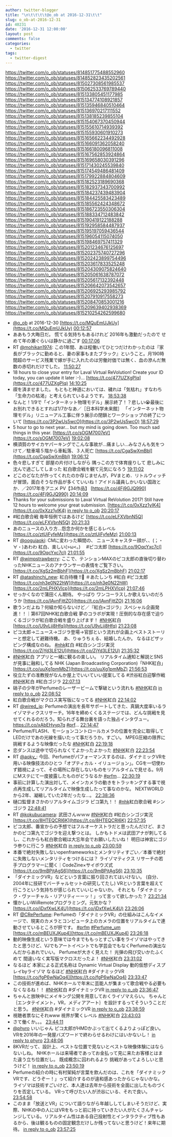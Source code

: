 ```yaml
---
author: twitter-blogger
title: "\n\t\t\t\t@o_ob at 2016-12-31\t\t"
slug: o_ob-at-2016-12-31
id: 40231
date: '2016-12-31 12:00:00'
layout: post
comments: false
categories:
  - twitter
tags:
  - twitter-digest
---
```


https://twitter.com/o_ob/statuses/814851775488552960 https://twitter.com/o_ob/statuses/814852823435202561 https://twitter.com/o_ob/statuses/815027308561985537 https://twitter.com/o_ob/statuses/815062533769789440 https://twitter.com/o_ob/statuses/815133805451177985 https://twitter.com/o_ob/statuses/815134774108921857 https://twitter.com/o_ob/statuses/815135946840510464 https://twitter.com/o_ob/statuses/815136970217111552 https://twitter.com/o_ob/statuses/815138185239855104 https://twitter.com/o_ob/statuses/815154067370450944 https://twitter.com/o_ob/statuses/815155610714939392 https://twitter.com/o_ob/statuses/815155930601910273 https://twitter.com/o_ob/statuses/815165662234492928 https://twitter.com/o_ob/statuses/815166091362058240 https://twitter.com/o_ob/statuses/815166180096811008 https://twitter.com/o_ob/statuses/815167562853924864 https://twitter.com/o_ob/statuses/815169658030391296 https://twitter.com/o_ob/statuses/815171430245539840 https://twitter.com/o_ob/statuses/815174549486481409 https://twitter.com/o_ob/statuses/815179922884804609 https://twitter.com/o_ob/statuses/815182523189690368 https://twitter.com/o_ob/statuses/815182937343700992 https://twitter.com/o_ob/statuses/815184237439483904 https://twitter.com/o_ob/statuses/815184425583423489 https://twitter.com/o_ob/statuses/815185562424348672 https://twitter.com/o_ob/statuses/815186723550306304 https://twitter.com/o_ob/statuses/815188334712483842 https://twitter.com/o_ob/statuses/815190419122188288 https://twitter.com/o_ob/statuses/815192958584487937 https://twitter.com/o_ob/statuses/815195197059436544 https://twitter.com/o_ob/statuses/815196054115074050 https://twitter.com/o_ob/statuses/815198469757411329 https://twitter.com/o_ob/statuses/815201234676125697 https://twitter.com/o_ob/statuses/815202375740727296 https://twitter.com/o_ob/statuses/815202423899754496 https://twitter.com/o_ob/statuses/815203617833525248 https://twitter.com/o_ob/statuses/815204309075824640 https://twitter.com/o_ob/statuses/815205061638787072 https://twitter.com/o_ob/statuses/815205617132392448 https://twitter.com/o_ob/statuses/815206642073542657 https://twitter.com/o_ob/statuses/815206925293985792 https://twitter.com/o_ob/statuses/815207910917558273 https://twitter.com/o_ob/statuses/815208470853001216 https://twitter.com/o_ob/statuses/815209639402938369 https://twitter.com/o_ob/statuses/815210254262599680  

*   [@o_ob](https://twitter.com/o_ob) at 2016-12-30 [https://t.co/MQuEmUJkUy](https://t.co/MQuEmUJkUy) [00:12:57](https://twitter.com/o_ob/statuses/814851775488552960)
*   ああもう大晦日だ。 慌てる気持ちもあるけれど 2016年も激動だったので せめて年の瀬ぐらいは静かに過ごす [00:17:06](https://twitter.com/o_ob/statuses/814852823435202561)
*   RT [@mohikan1974](https://twitter.com/mohikan1974): この1年間、あほ程働いてひとつだけわかったのは『家長がブラックに勤めると、妻の家事もまたブラック』ということ。月190時間超のサービス残業で嫁が手に入れたのは労働対価では無く、血の滲んだ無数の赤切れだけでした。 [11:50:27](https://twitter.com/o_ob/statuses/815027308561985537)
*   18 hours to close your entry for Laval Virtual ReVolution! Create your ID today, you can update it later :-)… [https://t.co/477UZXgPIq](https://t.co/477UZXgPIq) [14:10:25](https://twitter.com/o_ob/statuses/815062533769789440)
*   禊を済ませました。 もともと神道においては、穢れは「気枯れ」すなわち「生命力の枯渇」と考えられているようです。 [18:53:38](https://twitter.com/o_ob/statuses/815133805451177985)
*   なんと！1/9で「インターネット物理モデル」展示終了！？悲しい😭最後にお別れできるとすれば1/7かなあ／［日本科学未来館］ 「インターネット物理モデル」リニューアル工事に伴う展示の閉鎖とワークショップの終了について [https://t.co/3P2wUs5wcO](https://t.co/3P2wUs5wcO) [18:57:29](https://twitter.com/o_ob/statuses/815134774108921857)
*   5 hour to go to next year... but my mind is going down. Too much sad things in this year. [https://t.co/sOGM7007eV](https://t.co/sOGM7007eV) [19:02:08](https://twitter.com/o_ob/statuses/815135946840510464)
*   横須賀のサイカヤパーキングでこんな事故が...痛ましい...みなさんも気をつけて／駐車場５階から車転落、３人死亡 [https://t.co/CgaSwXmBbl](https://t.co/CgaSwXmBbl) [19:06:12](https://twitter.com/o_ob/statuses/815136970217111552)
*   色々悲しすぎて 部屋の片付けしながら 隅っこの方で体育座りして 悲しみに沈んで過ごしてしまった 紅白歌合戦を観て元気になろう [19:11:02](https://twitter.com/o_ob/statuses/815138185239855104)
*   どこのどなたが作ってくれたのか存じませんが，PVまとめ．リトルウィッチが冒頭，面白そうな作品が多くていいね！アイドル議員しかいない国政とか．／2017年冬アニメ PV【34作品】 [https://t.co/4Fj9GJQ990](https://t.co/4Fj9GJQ990) [20:14:09](https://twitter.com/o_ob/statuses/815154067370450944)
*   Thanks for your submissions to Laval Virtual ReVolution 2017! Still have 12 hours to welcome your great submission. [https://t.co/0xXzz1yIK4](https://t.co/0xXzz1yIK4) [in reply to o_ob](https://twitter.com/o_ob/statuses/811926001013772288) [20:20:17](https://twitter.com/o_ob/statuses/815155610714939392)
*   #紅白歌合戦 毎年恒例ではあるけど [https://t.co/eLFXVbnN5Q](https://t.co/eLFXVbnN5Q) [20:21:33](https://twitter.com/o_ob/statuses/815155930601910273)
*   あのニュースの入り方...怨念か何かを感じるレベル [https://t.co/ztUiFyfeMz](https://t.co/ztUiFyfeMz) [21:00:13](https://twitter.com/o_ob/statuses/815165662234492928)
*   RT [@ooguiaoki](https://twitter.com/ooguiaoki): CMに変わった瞬間の、 ニュースキャスター顔が、、(；・∀・)あわわ 紅白、楽しい(>ω<。) 　#ピコ太郎 [https://t.co/9OqcYxc7cl](https://t.co/9OqcYxc7cl) [21:01:55](https://twitter.com/o_ob/statuses/815166091362058240)
*   RT [@wimpstrawberry](https://twitter.com/wimpstrawberry): ここで、テンションMAXのピコ太郎の直後切り替わったNHKニュースのアナウンサーの表情をご覧下さい。 [https://t.co/XgSz2mBbhF](https://t.co/XgSz2mBbhF) [21:02:17](https://twitter.com/o_ob/statuses/815166180096811008)
*   RT [@atashinchi_new](https://twitter.com/atashinchi_new): 紅白待機 !!🎵 ＃あたしンち #紅白 #ピコ太郎 [https://t.co/nh3e0N22hW](https://t.co/nh3e0N22hW) [https://t.co/2mLPHXVlcp](https://t.co/2mLPHXVlcp) [21:07:46](https://twitter.com/o_ob/statuses/815167562853924864)
*   せっかくなので蒲田くん期待。 やっぱり ワンコーラスしか歌えないのだろうか [https://t.co/lAvnFjttZO](https://t.co/lAvnFjttZO) [21:16:06](https://twitter.com/o_ob/statuses/815169658030391296)
*   歌うンだよね？何組か知らないけど／『紅白×ゴジラ』スペシャル企画発進！！｜第67回NHK紅白歌合戦 夢のコラボが実現！圧倒的な存在感で迫りくるゴジラが紅白歌合戦を盛り上げます！ [#NHK](https://twitter.com/search?q=%23NHK&src=hash)紅白 [https://t.co/U9vLji8Hfq](https://t.co/U9vLji8Hfq) [21:23:08](https://twitter.com/o_ob/statuses/815171430245539840)
*   ピコ太郎→ニュース→ゴジラ登場→官邸という流れが企画上ベストストーリーと想定して避難待機。 あ、りゅうちぇる、結婚したんか。 なるほどザッピング構成なのね。 [#nhk](https://twitter.com/search?q=%23nhk&src=hash)紅白 #紅白シンゴジ実況 [https://t.co/ZjYd3LE12U](https://t.co/ZjYd3LE12U) [21:35:32](https://twitter.com/o_ob/statuses/815174549486481409)
*   [#NHK](https://twitter.com/search?q=%23NHK&src=hash)紅白 アプリと一緒に観るの楽しい。 リアルタイム通知と解説とSNSが見事に融和してる NHK (Japan Broadcasting Corporation)「NHK紅白」 [https://t.co/uuXg1pmMbZ](https://t.co/uuXg1pmMbZ) [21:56:53](https://twitter.com/o_ob/statuses/815179922884804609)
*   役立たずの准教授がなんか屋上でいいていい提案してる #渋谷紅白迎撃作戦 [#NHK](https://twitter.com/search?q=%23NHK&src=hash)紅白 #紅白ゴジラ [22:07:13](https://twitter.com/o_ob/statuses/815182523189690368)
*   硝子の少年がPerfumeのレーザービームで撃破という流れも [#NHK](https://twitter.com/search?q=%23NHK&src=hash)紅白 [in reply to o_ob](https://twitter.com/o_ob/statuses/815182523189690368) [22:08:52](https://twitter.com/o_ob/statuses/815182937343700992)
*   紅白歌合戦がマクロス実写版になってる [#NHK](https://twitter.com/search?q=%23NHK&src=hash)紅白 [22:14:02](https://twitter.com/o_ob/statuses/815184237439483904)
*   RT [@wired_jp](https://twitter.com/wired_jp): Perfumeの演出を長年サポートしてきた、真鍋大度率いるライゾマティクスリサーチ。16年を締めくくるステージでは、どんな挑戦を見せてくれるのだろう。知られざる舞台裏を語った独占インタヴュー。https://t.co/xAbEHvyp7q [#prf](https://twitter.com/search?q=%23prf&src=hash)… [22:14:47](https://twitter.com/o_ob/statuses/815184425583423489)
*   Perfume/FLASH、モーションコントロールカメラの位置を完全に取得してLEDだけであの光線を描いたって事だろうか。すごい。 MPEG圧縮の限界に挑戦するような映像だったな [#NHK](https://twitter.com/search?q=%23NHK&src=hash)紅白 [22:19:18](https://twitter.com/o_ob/statuses/815185562424348672)
*   恋ダンスは途中で切られなくてよかったよかった [#NHK](https://twitter.com/search?q=%23NHK&src=hash)紅白 [22:23:54](https://twitter.com/o_ob/statuses/815186723550306304)
*   RT [@aoky_](https://twitter.com/aoky_): 今回、Perfumeがパフォーマンスするのは、ダイナミックVRを用いる映像技法のひとつ「オプティカル・イリュージョン」。CGを一切使わず錯視によって、その場所に存在しないものをリアルタイムで見せる。9月にMステにて一度披露したものがどうなるか [#prfm](https://twitter.com/search?q=%23prfm&src=hash)… [22:30:19](https://twitter.com/o_ob/statuses/815188334712483842)
*   事前に計算した演出対して、メインカメラの動きをトラッキングする事で視点再生成してリアルタイムで映像生成したって事なのかな。 NEXTWORLDから2年、凝縮していた2年だったな...。 [22:38:36](https://twitter.com/o_ob/statuses/815190419122188288)
*   樋口監督まさかのリアルタイムゴジラ ピコ第九！！ [#nhk](https://twitter.com/search?q=%23nhk&src=hash)紅白歌合戦 #シンゴジラ [22:48:41](https://twitter.com/o_ob/statuses/815192958584487937)
*   RT [@kokubucamera](https://twitter.com/kokubucamera): 武田さんｗｗｗ [#NHK](https://twitter.com/search?q=%23NHK&src=hash)紅白 #紅白シンゴジ実況 [https://t.co/8HTEQCRI6K](https://t.co/8HTEQCRI6K) [22:57:35](https://twitter.com/o_ob/statuses/815195197059436544)
*   ピコ太郎、番宣からの予想ではフルオーケストラだと思ったんだけど、まさかのピコ第九でゴジラを迎え撃つとは。 しかもトドメは武田アナが刺してるし、これからも紅白歌合戦は大忘年会でお願いしたいね！ 明日は神宮にゴジラ参りに行こう [#NHK](https://twitter.com/search?q=%23NHK&src=hash)紅白 [in reply to o_ob](https://twitter.com/o_ob/statuses/815192958584487937) [23:00:59](https://twitter.com/o_ob/statuses/815196054115074050)
*   本番で絶対失敗しないopenframeworksとメンタリティすごい／本番で絶対に失敗しないメンタリティをつけるには？ ライゾマティクス リサーチの若手プログラマーに聞く｜CodeZine×サイボウズ式 [https://t.co/9mBPjtAgS6](https://t.co/9mBPjtAgS6) [23:10:35](https://twitter.com/o_ob/statuses/815198469757411329)
*   「ダイナミックVR」などという言葉に振り回されてはいけない。 (自分、2004年に技研でバーチャルセットの研究してたし) VRという言葉を超えて行こうという気持ちが感じられていいじゃないか。 それとも「ダイナミック・ヴァーチャル・リアリティーーッ！」って言って欲しかった？ [23:21:34](https://twitter.com/o_ob/statuses/815201234676125697)
*   懐かしいWiiRemoteプログラミング。元気かな？ [https://t.co/jDxfXwLK4U](https://t.co/jDxfXwLK4U) [23:26:06](https://twitter.com/o_ob/statuses/815202375740727296)
*   RT [@CRePerfume](https://twitter.com/CRePerfume): Perfumeの「ダイナミックVR」の仕組みはこんなイメージで、現実のカメラとコンピュータ上のカメラの位置をリアルタイムで連動させているところが肝です。 [#prfm](https://twitter.com/search?q=%23prfm&src=hash) [#Perfume_um](https://twitter.com/search?q=%23Perfume_um&src=hash) [https://t.co/mBEUXJKup4](https://t.co/mBEUXJKup4) [23:26:18](https://twitter.com/o_ob/statuses/815202423899754496)
*   動的映像生成という意味では今までももっとすごい事をライゾマはやってきたと思うけど、VJでもアートイベントでも学芸会でもなくPerfumeの演出なんだからあれでいい。 Perfumeが大きく見えた！ 光弾の飛び交いかたふくめて 間違いなく実写版マクロスだったよ！ [#NHK](https://twitter.com/search?q=%23NHK&src=hash)紅白 [23:31:02](https://twitter.com/o_ob/statuses/815203617833525248)
*   なるほど 本家による正式名称は Dynamic Virtual Display 動的仮想ディスプレイbyライゾマ なるほど [#NHK](https://twitter.com/search?q=%23NHK&src=hash)紅白 #ダイナミックVR [https://t.co/fgP6wNaOq4](https://t.co/fgP6wNaOq4) [23:33:47](https://twitter.com/o_ob/statuses/815204309075824640)
*   この技術が進めば、NHKホールで年末に芸能人が集まって歌合戦やる必要もなくなるね！！ [#NHK](https://twitter.com/search?q=%23NHK&src=hash)紅白 #ダイナミックVR [in reply to o_ob](https://twitter.com/o_ob/statuses/815204309075824640) [23:36:47](https://twitter.com/o_ob/statuses/815205061638787072)
*   ちゃんと放映中にメイキング公開を用意しておくライゾマえらい。 ちゃんと｛エンタテイメント，VR，メディアアート｝を設計するってそういうことだと思う。 [#NHK](https://twitter.com/search?q=%23NHK&src=hash)紅白 #ダイナミックVR [in reply to o_ob](https://twitter.com/o_ob/statuses/815204309075824640) [23:38:59](https://twitter.com/o_ob/statuses/815205617132392448)
*   視聴者票なにそれwww 視界が驚くレベル [#NHK](https://twitter.com/search?q=%23NHK&src=hash)紅白 [23:43:03](https://twitter.com/o_ob/statuses/815206642073542657)
*   さて働くか。。。 [23:44:11](https://twitter.com/o_ob/statuses/815206925293985792)
*   [@phyro](https://twitter.com/phyro) いいじゃん ピコ太郎がHMDかぶって出てくるよりよっぽど良い。 VRを2016年の一発屋バズワードで終わらせるわけにはいかないし！ [in reply to phyro](https://twitter.com/phyro/statuses/815207552447188993) [23:48:06](https://twitter.com/o_ob/statuses/815207910917558273)
*   8KVRだって、設計上、ベストな位置で見ないとベストな映像体験にはならないしね。 NHKホールは来場者であってお金払って見に来たお客様とはまた違う立ち位置だし。 既成概念に囚われるより 挑戦があってよろしいと思うけど！ [in reply to o_ob](https://twitter.com/o_ob/statuses/815207910917558273) [23:50:19](https://twitter.com/o_ob/statuses/815208470853001216)
*   Perfumeの紹介の時に有村架純が言葉を飲んだのは、これを「ダイナミックVRです、どうぞー！」って紹介するのが違和感あったからじゃないかな。 ライゾマは技術すごいけど、本人達は去年から技術を全面に出したものづくりを否定している。 VRって呼びたい人が渋谷にいる、それで良い。 [23:54:58](https://twitter.com/o_ob/statuses/815209639402938369)
*   このまま「放送とVR」について語りながら年越ししてしまいそうだけど、実際、NHKの中の人にはVRをもっと前に持っていきたい人がたくさんチャレンジしている。リアルタイム性はある自己投射性とインタラクティブ性もあるから、後は観るものの固定観念だけしか残ってないと思うけど！来年に期待。 [in reply to o_ob](https://twitter.com/o_ob/statuses/815209639402938369) [23:57:25](https://twitter.com/o_ob/statuses/815210254262599680)